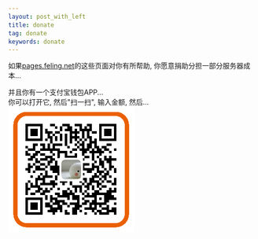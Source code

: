 ```yaml
---
layout: post_with_left
title: donate
tag: donate
keywords: donate
---
```

    
如果[pages.feling.net](/)的这些页面对你有所帮助, 你愿意捐助分担一部分服务器成本...
       
并且你有一个支付宝钱包APP...       
你可以打开它, 然后"扫一扫", 输入金额, 然后...       
![](/images/donate-alipay-small.png)
